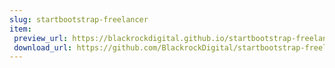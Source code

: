```yaml
---
slug: startbootstrap-freelancer
item:
 preview_url: https://blackrockdigital.github.io/startbootstrap-freelancer/
 download_url: https://github.com/BlackrockDigital/startbootstrap-freelancer/archive/gh-pages.zip
---
```

